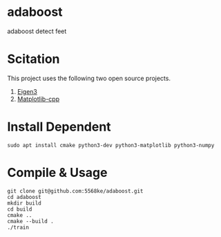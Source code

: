 # adaboost
adaboost detect feet

# Scitation
This project uses the following two open source projects. 
1. [Eigen3](https://eigen.tuxfamily.org/index.php?title=Main_Page)
2. [Matplotlib-cpp](https://matplotlib-cpp.readthedocs.io/en/latest/)

# Install Dependent
```bash=
sudo apt install cmake python3-dev python3-matplotlib python3-numpy
```

# Compile & Usage
```bash=
git clone git@github.com:5568ke/adaboost.git
cd adaboost
mkdir build
cd build
cmake ..
cmake --build .
./train
```

